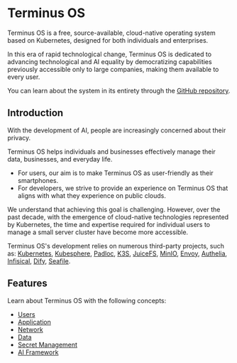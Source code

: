 # Terminus OS

Terminus OS is a free, source-available, cloud-native operating system based on Kubernetes, designed for both individuals and enterprises.

In this era of rapid technological change, Terminus OS is dedicated to advancing technological and AI equality by democratizing capabilities previously accessible only to large companies, making them available to every user.

You can learn about the system in its entirety through the [GitHub repository](https://github.com/beclab/terminus).

## Introduction

With the development of AI, people are increasingly concerned about their privacy.

Terminus OS helps individuals and businesses effectively manage their data, businesses, and everyday life.

- For users, our aim is to make Terminus OS as user-friendly as their smartphones.
- For developers, we strive to provide an experience on Terminus OS that aligns with what they experience on public clouds.

We understand that achieving this goal is challenging. However, over the past decade, with the emergence of cloud-native technologies represented by Kubernetes, the time and expertise required for individual users to manage a small server cluster have become more accessible.

Terminus OS's development relies on numerous third-party projects, such as: [Kubernetes](https://kubernetes.io/), [Kubesphere](https://github.com/kubesphere/kubesphere), [Padloc](https://padloc.app/), [K3S](https://k3s.io/), [JuiceFS](https://github.com/juicedata/juicefs), [MinIO](https://github.com/minio/minio), [Envoy](https://github.com/envoyproxy/envoy), [Authelia](https://github.com/authelia/authelia), [Infisical](https://github.com/Infisical/infisical), [Dify](https://github.com/langgenius/dify), [Seafile](https://github.com/haiwen/seafile).

## Features

Learn about Terminus OS with the following concepts:

- [Users](./account.md)
- [Application](./application.md)
- [Network](./network.md)
- [Data](./data.md)
- [Secret Management](./secret.md)
- [AI Framework](./ai.md)
